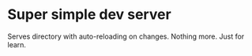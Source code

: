 # Super simple dev server

Serves directory with auto-reloading on changes. Nothing more. Just for learn.